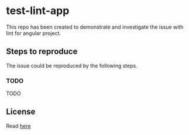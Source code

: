 # test-lint-app #

This repo has been created to demonstrate and investigate the issue with lint for angular project.

## Steps to reproduce ##

The issue could be reproduced by the following steps.

### TODO ###

TODO

## License ##

Read [here](LICENSE)
